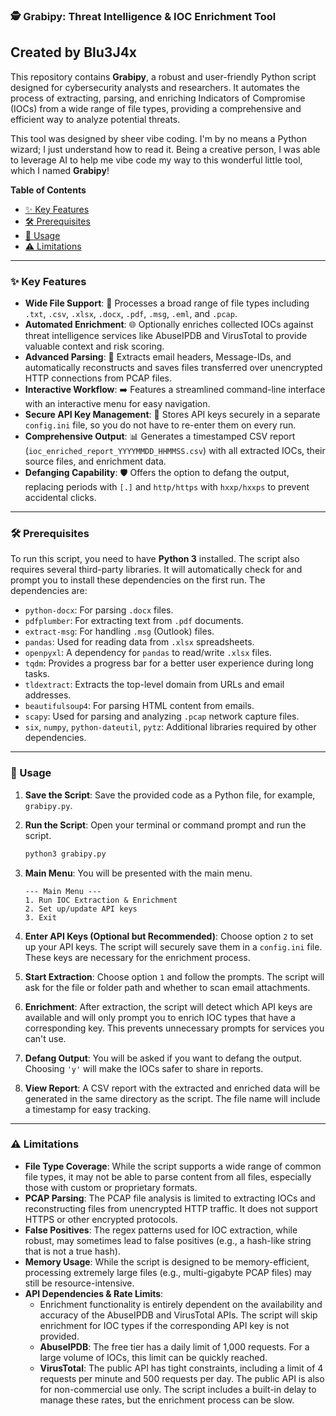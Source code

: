 ### 🕵️ Grabipy: Threat Intelligence & IOC Enrichment Tool
## Created by Blu3J4x

This repository contains **Grabipy**, a robust and user-friendly Python script designed for cybersecurity analysts and researchers. It automates the process of extracting, parsing, and enriching Indicators of Compromise (IOCs) from a wide range of file types, providing a comprehensive and efficient way to analyze potential threats.

This tool was designed by sheer vibe coding. I'm by no means a Python wizard; I just understand how to read it. Being a creative person, I was able to leverage AI to help me vibe code my way to this wonderful little tool, which I named **Grabipy**\!

**Table of Contents**

  * [✨ Key Features](https://github.com/Blu3J4x/Grabipy/tree/main?tab=readme-ov-file#-key-features)
  * [🛠️ Prerequisites](https://github.com/Blu3J4x/Grabipy/tree/main?tab=readme-ov-file#%EF%B8%8F-prerequisites)
  * [🚀 Usage](https://github.com/Blu3J4x/Grabipy/tree/main?tab=readme-ov-file#-usage)
  * [⚠️ Limitations](https://github.com/Blu3J4x/Grabipy/tree/main?tab=readme-ov-file#%EF%B8%8F-limitations)

-----

### ✨ Key Features

  * **Wide File Support**: 📂 Processes a broad range of file types including `.txt`, `.csv`, `.xlsx`, `.docx`, `.pdf`, `.msg`, `.eml`, and `.pcap`.
  * **Automated Enrichment**: 🌐 Optionally enriches collected IOCs against threat intelligence services like AbuseIPDB and VirusTotal to provide valuable context and risk scoring.
  * **Advanced Parsing**: 📧 Extracts email headers, Message-IDs, and automatically reconstructs and saves files transferred over unencrypted HTTP connections from PCAP files.
  * **Interactive Workflow**: ➡️ Features a streamlined command-line interface with an interactive menu for easy navigation.
  * **Secure API Key Management**: 🔑 Stores API keys securely in a separate `config.ini` file, so you do not have to re-enter them on every run.
  * **Comprehensive Output**: 📊 Generates a timestamped CSV report (`ioc_enriched_report_YYYYMMDD_HHMMSS.csv`) with all extracted IOCs, their source files, and enrichment data.
  * **Defanging Capability**: 🛡️ Offers the option to defang the output, replacing periods with `[.]` and `http/https` with `hxxp/hxxps` to prevent accidental clicks.

-----

### 🛠️ Prerequisites

To run this script, you need to have **Python 3** installed. The script also requires several third-party libraries. It will automatically check for and prompt you to install these dependencies on the first run. The dependencies are:

  * `python-docx`: For parsing `.docx` files.
  * `pdfplumber`: For extracting text from `.pdf` documents.
  * `extract-msg`: For handling `.msg` (Outlook) files.
  * `pandas`: Used for reading data from `.xlsx` spreadsheets.
  * `openpyxl`: A dependency for `pandas` to read/write `.xlsx` files.
  * `tqdm`: Provides a progress bar for a better user experience during long tasks.
  * `tldextract`: Extracts the top-level domain from URLs and email addresses.
  * `beautifulsoup4`: For parsing HTML content from emails.
  * `scapy`: Used for parsing and analyzing `.pcap` network capture files.
  * `six`, `numpy`, `python-dateutil`, `pytz`: Additional libraries required by other dependencies.

-----

### 🚀 Usage

1.  **Save the Script**: Save the provided code as a Python file, for example, `grabipy.py`.

2.  **Run the Script**: Open your terminal or command prompt and run the script.

    ```bash
    python3 grabipy.py
    ```

3.  **Main Menu**: You will be presented with the main menu.

    ```
    --- Main Menu ---
    1. Run IOC Extraction & Enrichment
    2. Set up/update API keys
    3. Exit
    ```

4.  **Enter API Keys (Optional but Recommended)**: Choose option `2` to set up your API keys. The script will securely save them in a `config.ini` file. These keys are necessary for the enrichment process.

5.  **Start Extraction**: Choose option `1` and follow the prompts. The script will ask for the file or folder path and whether to scan email attachments.

6.  **Enrichment**: After extraction, the script will detect which API keys are available and will only prompt you to enrich IOC types that have a corresponding key. This prevents unnecessary prompts for services you can't use.

7.  **Defang Output**: You will be asked if you want to defang the output. Choosing `'y'` will make the IOCs safer to share in reports.

8.  **View Report**: A CSV report with the extracted and enriched data will be generated in the same directory as the script. The file name will include a timestamp for easy tracking.

-----

### ⚠️ Limitations

  * **File Type Coverage**: While the script supports a wide range of common file types, it may not be able to parse content from all files, especially those with custom or proprietary formats.
  * **PCAP Parsing**: The PCAP file analysis is limited to extracting IOCs and reconstructing files from unencrypted HTTP traffic. It does not support HTTPS or other encrypted protocols.
  * **False Positives**: The regex patterns used for IOC extraction, while robust, may sometimes lead to false positives (e.g., a hash-like string that is not a true hash).
  * **Memory Usage**: While the script is designed to be memory-efficient, processing extremely large files (e.g., multi-gigabyte PCAP files) may still be resource-intensive.
  * **API Dependencies & Rate Limits**:
      * Enrichment functionality is entirely dependent on the availability and accuracy of the AbuseIPDB and VirusTotal APIs. The script will skip enrichment for IOC types if the corresponding API key is not provided.
      * **AbuseIPDB**: The free tier has a daily limit of 1,000 requests. For a large volume of IOCs, this limit can be quickly reached.
      * **VirusTotal**: The public API has tight constraints, including a limit of 4 requests per minute and 500 requests per day. The public API is also for non-commercial use only. The script includes a built-in delay to manage these rates, but the enrichment process can be slow.

